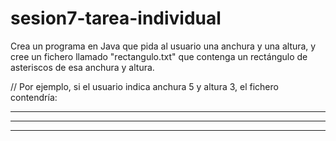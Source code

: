 # sesion7-tarea-individual

Crea un programa en Java que pida al usuario una anchura y una altura, y cree un fichero llamado "rectangulo.txt" que contenga un rectángulo de asteriscos de esa anchura y altura. 

// Por ejemplo, si el usuario indica anchura 5 y altura 3, el fichero contendría:

*****
*****
*****
